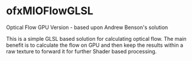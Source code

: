 ofxMIOFlowGLSL
==============

Optical Flow GPU Version - based upon Andrew Benson's solution


This is a simple GLSL based solution for calculating optical flow. The main benefit is to calculate the flow on GPU and then 
keep the results within a raw texture to forward it for further Shader based processing.


